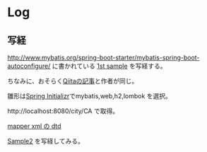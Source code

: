 # Log

## 写経

http://www.mybatis.org/spring-boot-starter/mybatis-spring-boot-autoconfigure/
に書かれている [1st sample](https://github.com/mybatis/spring-boot-starter/tree/master/mybatis-spring-boot-samples/mybatis-spring-boot-sample-annotation) を写経する。

ちなみに、おそらく[Qiitaの記事](https://qiita.com/kazuki43zoo/items/ea79e206d7c2e990e478)と作者が同じ。

雛形は[Spring Initializr](https://start.spring.io/)でmybatis,web,h2,lombok を選択。

http://localhost:8080/city/CA で取得。

[mapper xml の dtd](http://www.mybatis.org/mybatis-3/ja/getting-started.html)

[Sample2](https://github.com/mybatis/spring-boot-starter/tree/master/mybatis-spring-boot-samples/mybatis-spring-boot-sample-xml) を写経してみる。